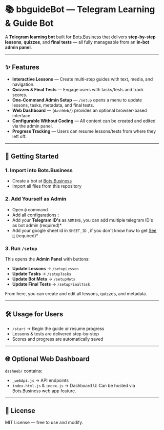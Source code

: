 # 📚 bbguideBot — Telegram Learning & Guide Bot

A **Telegram learning bot** built for [Bots.Business](https://bots.business) that delivers **step-by-step lessons**, **quizzes**, and **final tests** — all fully manageable from an **in-bot admin panel**.

---

## ✨ Features

- **Interactive Lessons** — Create multi-step guides with text, media, and navigation.
- **Quizzes & Final Tests** — Engage users with tasks/tests and track scores.
- **One-Command Admin Setup** — `/setup` opens a menu to update lessons, tasks, metadata, and final tests.
- **Web Dashboard** — (`dashWeb/`) provides an optional browser-based interface.
- **Configurable Without Coding** — All content can be created and edited via the admin panel.
- **Progress Tracking** — Users can resume lessons/tests from where they left off.

---

## 🚀 Getting Started

### 1. Import into Bots.Business
- Create a bot at [Bots.Business](https://bots.business)
- Import all files from this repository

### 2. Add Yourself as Admin
- Open `@` command
- Add all configarations : 
 - Add your **Telegram ID's** as `ADMINS`, you can add multiple telegram ID's as bot admin (required)*
 - Add your google sheet id in `SHEET_ID` , if you don't know how to get [See it](https://knowsheets.com/how-to-get-the-id-of-a-google-sheet/) (required)*

### 3. Run `/setup`
This opens the **Admin Panel** with buttons:
- **Update Lessons** → `/setupLesson`
- **Update Tasks** → `/setupTasks`
- **Update Bot Meta** → `/setupMeta`
- **Update Final Tests** → `/setupFinalTask`

From here, you can create and edit all lessons, quizzes, and metadata.

---

## 🛠 Usage for Users
- `/start` → Begin the guide or resume progress
- Lessons & tests are delivered step-by-step
- Scores and progress are automatically saved

---

## 🌐 Optional Web Dashboard
`dashWeb/` contains:
- `_webApi.js` → API endpoints
- `index.html.js` & `index.js` → Dashboard UI
Can be hosted via Bots.Business web app feature.

---

## 📜 License
MIT License — free to use and modify.
